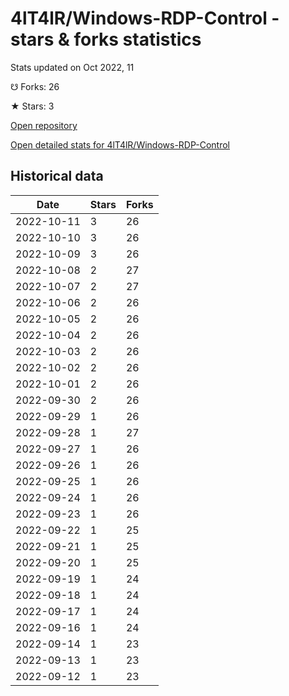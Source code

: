 # 4lT4lR/Windows-RDP-Control - stars & forks statistics

Stats updated on Oct 2022, 11

☋ Forks: 26

★ Stars: 3

[Open repository](https://github.com/4lT4lR/Windows-RDP-Control)

[Open detailed stats for 4lT4lR/Windows-RDP-Control](https://reviewgithub.com/rep/4lT4lR/Windows-RDP-Control)

## Historical data
| Date | Stars | Forks |
|------|-------|-------|
| 2022-10-11 | 3 | 26 | 
| 2022-10-10 | 3 | 26 | 
| 2022-10-09 | 3 | 26 | 
| 2022-10-08 | 2 | 27 | 
| 2022-10-07 | 2 | 27 | 
| 2022-10-06 | 2 | 26 | 
| 2022-10-05 | 2 | 26 | 
| 2022-10-04 | 2 | 26 | 
| 2022-10-03 | 2 | 26 | 
| 2022-10-02 | 2 | 26 | 
| 2022-10-01 | 2 | 26 | 
| 2022-09-30 | 2 | 26 | 
| 2022-09-29 | 1 | 26 | 
| 2022-09-28 | 1 | 27 | 
| 2022-09-27 | 1 | 26 | 
| 2022-09-26 | 1 | 26 | 
| 2022-09-25 | 1 | 26 | 
| 2022-09-24 | 1 | 26 | 
| 2022-09-23 | 1 | 26 | 
| 2022-09-22 | 1 | 25 | 
| 2022-09-21 | 1 | 25 | 
| 2022-09-20 | 1 | 25 | 
| 2022-09-19 | 1 | 24 | 
| 2022-09-18 | 1 | 24 | 
| 2022-09-17 | 1 | 24 | 
| 2022-09-16 | 1 | 24 | 
| 2022-09-14 | 1 | 23 | 
| 2022-09-13 | 1 | 23 | 
| 2022-09-12 | 1 | 23 | 

